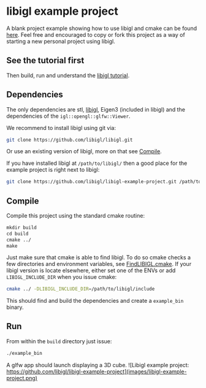 # libigl example project

A blank project example showing how to use libigl and cmake can be found
[here](https://github.com/libigl/libigl-example-project). Feel free and
encouraged to copy or fork this project as a way of starting a new personal
project using libigl.

## See the tutorial first

Then build, run and understand the [libigl tutorial](./tutorial.md).


## Dependencies

The only dependencies are stl, [libigl](https://libigl.github.io/), Eigen3 (included in libigl) and
the dependencies of the `igl::opengl::glfw::Viewer`.

We recommend to install libigl using git via:

```bash
git clone https://github.com/libigl/libigl.git
```
Or use an existing version of libigl, more on that see [Compile](./example-project.md#compile).

If you have installed libigl at `/path/to/libigl/` then a good place for the example project is right next to libigl:

```bash
git clone https://github.com/libigl/libigl-example-project.git /path/to/libigl-example-project
```


## Compile


Compile this project using the standard cmake routine:

```
mkdir build
cd build
cmake ../
make
```
Just make sure that cmake is able to find libigl.
To do so cmake checks a few directories and environment variables, see [FindLIBIGL.cmake](https://github.com/libigl/libigl-example-project/blob/master/cmake/FindLIBIGL.cmake).
If your libigl version is locate elsewhere, either set one of the ENVs or add `LIBIGL_INCLUDE_DIR` when you issue cmake:
```bash
cmake ../ -DLIBIGL_INCLUDE_DIR=/path/to/libigl/include
```

This should find and build the dependencies and create a `example_bin` binary.

## Run

From within the `build` directory just issue:

```bash
./example_bin
```

A glfw app should launch displaying a 3D cube.
![Libigl example project: https://github.com/libigl/libigl-example-project](images/libigl-example-project.png)


